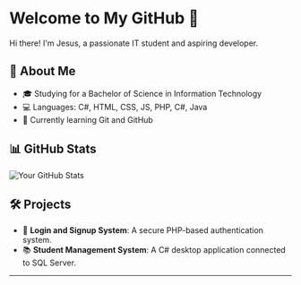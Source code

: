 <!--## Hi there 👋-->

<!--
**jesusdiazjess/jesusdiazjess** is a ✨ _special_ ✨ repository because its `README.md` (this file) appears on your GitHub profile.

Here are some ideas to get you started:

- 🔭 I’m currently working on ...
- 🌱 I’m currently learning ...
- 👯 I’m looking to collaborate on ...
- 🤔 I’m looking for help with ...
- 💬 Ask me about ...
- 📫 How to reach me: ...
- 😄 Pronouns: ...
- ⚡ Fun fact: ...
-->

# Welcome to My GitHub 👋

Hi there! I'm Jesus, a passionate IT student and aspiring developer.

## 🚀 About Me
- 🎓 Studying for a Bachelor of Science in Information Technology
- 💻 Languages: C#, HTML, CSS, JS, PHP, C#, Java
- 🌱 Currently learning Git and GitHub
<!--- 🔗 [My Portfolio](https://yourportfolio.com)-->

## 📊 GitHub Stats
![Your GitHub Stats](https://github-readme-stats.vercel.app/api?username=jesusdiazjess&show_icons=true&theme=radical)

## 🛠 Projects
- 🔐 **Login and Signup System**: A secure PHP-based authentication system.
- 📚 **Student Management System**: A C# desktop application connected to SQL Server.

---

